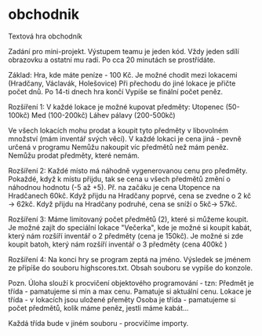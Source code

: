 # obchodnik
Textová hra obchodník

Zadání pro mini-projekt.
Výstupem teamu je jeden kód.
Vždy jeden sdílí obrazovku a ostatní mu radí. 
Po cca 20 minutách se prostřídáte.

Základ:
Hra, kde máte peníze - 100 Kč.
Je možné chodit mezi lokacemi (Hradčany, Václavák, Holešovice)
Při přechodu do jiné lokace je přičte počet dnů.
Po 14-ti dnech hra končí
Vypíše se finální počet peněz.

Rozšíření 1:
V každé lokace je možné kupovat předměty:
Utopenec (50-100kč)
Med (100-200kč)
Láhev pálavy (200-500kč)

Ve všech lokacích mohu prodat a koupit tyto předměty v libovolném množství (mám inventář svých věcí).
V každé lokaci je cena jiná - pevně určená v programu
Nemůžu nakoupit víc předmětů než mám peněz.
Nemůžu prodat předměty, které nemám.

Rozšíření 2:
Každé místo má náhodně vygenerovanou cenu pro předměty.
Pokaždé, když k místu přijdu, tak se cena u všech předmětů změní o náhodnou hodnotu (-5 až +5).
Př. na začáku je cena Utopence na Hradčanech 60kč. Když přijdu na Hradčany poprvé, cena se zvedne o 2 kč -> 62kč. Když přijdu na Hradčany podruhé, cena se sníží o 5kč-> 57kč.

Rozšíření 3:
Máme limitovaný počet předmětů (2), které si můžeme koupit.
Je možné zajít do speciální lokace "Večerka", kde je možné si koupit kabát, který
nám rozšíří inventář o 2 předměty (cena je 150kč). 
Je možné si zde koupit batoh, který nám rozšíří inventář o 3 předměty (cena 400kč )

Rozšíření 4:
Na konci hry se program zeptá na jméno. Výsledek se jménem ze přípíše do souboru highscores.txt. Obsah souboru se vypíše do konzole.

Pozn. 
Úloha slouží k procvičení objektového programování - tzn: 
Předmět je třída - pamatujeme si min a max cenu. Pamatuje si aktuální cenu.
Lokace je třída - v lokacích jsou uložené přeměty
Osoba je třída - pamatujeme si počet předmětů, kolik máme peněz, jestli máme kabát...

Každá třída bude v jiném souboru - procvičíme importy.
